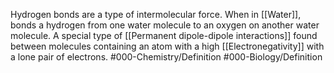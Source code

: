 Hydrogen bonds are a type of intermolecular force.
When in [[Water]], bonds a hydrogen from one water molecule to an oxygen on another water molecule.
A special type of [[Permanent dipole-dipole interactions]] found between molecules containing an atom with a high [[Electronegativity]] with a lone pair of electrons. 
#000-Chemistry/Definition #000-Biology/Definition 
